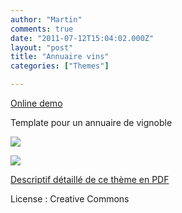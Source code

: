 ```yaml
---
author: "Martin"
comments: true
date: "2011-07-12T15:04:02.000Z"
layout: "post"
title: "Annuaire vins"
categories: ["Themes"]

---
```

[Online demo](http://silexprod.com/silex_martin/?/Annuaire_vins)

Template pour un annuaire de vignoble

![](https://www.silexlabs.org/wp-content/uploads/2011/07/Annuairevins1.jpg)

![](https://www.silexlabs.org/wp-content/uploads/2011/07/Annuairevins2.jpg)

[Descriptif détaillé de ce thème en PDF](http://silexprod.com/silex_martin/Annuairevins_docs.pdf)

License : Creative Commons


